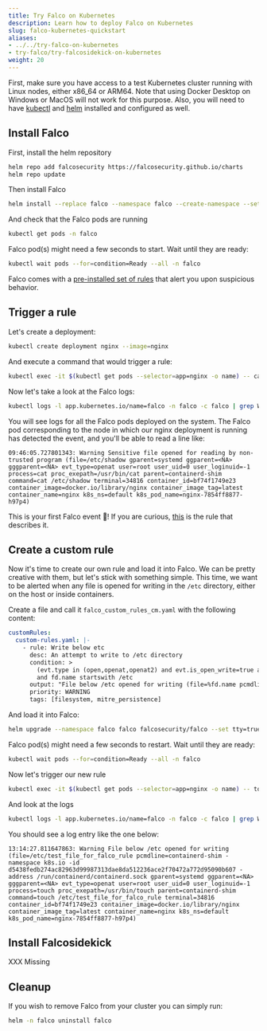 ```yaml
---
title: Try Falco on Kubernetes
description: Learn how to deploy Falco on Kubernetes
slug: falco-kubernetes-quickstart
aliases:
- ../../try-falco-on-kubernetes
- try-falco/try-falcosidekick-on-kubernetes
weight: 20
---
```


First, make sure you have access to a test Kubernetes cluster running with Linux nodes, either x86_64 or ARM64. Note that using Docker Desktop on Windows or MacOS will not work for this purpose. Also, you will need to have [kubectl](https://kubernetes.io/docs/tasks/tools/) and [helm](https://helm.sh/docs/intro/install/) installed and configured as well.

## Install Falco

First, install the helm repository

```sh
helm repo add falcosecurity https://falcosecurity.github.io/charts
helm repo update
```

Then install Falco

```sh
helm install --replace falco --namespace falco --create-namespace --set tty=true falcosecurity/falco
```

And check that the Falco pods are running

```sh
kubectl get pods -n falco
```

Falco pod(s) might need a few seconds to start. Wait until they are ready:

```sh
kubectl wait pods --for=condition=Ready --all -n falco
```

Falco comes with a [pre-installed set of rules](https://github.com/falcosecurity/rules/blob/main/rules/falco_rules.yaml) that alert you upon suspicious behavior.

## Trigger a rule

Let's create a deployment:

```sh
kubectl create deployment nginx --image=nginx
```

And execute a command that would trigger a rule:

```sh
kubectl exec -it $(kubectl get pods --selector=app=nginx -o name) -- cat /etc/shadow
```

Now let's take a look at the Falco logs:

```sh
kubectl logs -l app.kubernetes.io/name=falco -n falco -c falco | grep Warning
```

You will see logs for all the Falco pods deployed on the system. The Falco pod corresponding to the node in which our nginx deployment is running has detected the event, and you'll be able to read a line like:

```plain
09:46:05.727801343: Warning Sensitive file opened for reading by non-trusted program (file=/etc/shadow gparent=systemd ggparent=<NA> gggparent=<NA> evt_type=openat user=root user_uid=0 user_loginuid=-1 process=cat proc_exepath=/usr/bin/cat parent=containerd-shim command=cat /etc/shadow terminal=34816 container_id=bf74f1749e23 container_image=docker.io/library/nginx container_image_tag=latest container_name=nginx k8s_ns=default k8s_pod_name=nginx-7854ff8877-h97p4)
```

This is your first Falco event 🦅! If you are curious, [this](https://github.com/falcosecurity/rules/blob/c0a9bf17d5451340ab8a497efae1b8a8bd95adcb/rules/falco_rules.yaml#L398) is the rule that describes it.

## Create a custom rule

Now it's time to create our own rule and load it into Falco. We can be pretty creative with them, but let's stick with something simple. This time, we want to be alerted when any file is opened for writing in the `/etc` directory, either on the host or inside containers.

Create a file and call it `falco_custom_rules_cm.yaml` with the following content:

```yaml
customRules:
  custom-rules.yaml: |-
    - rule: Write below etc
      desc: An attempt to write to /etc directory
      condition: >
        (evt.type in (open,openat,openat2) and evt.is_open_write=true and fd.typechar='f' and fd.num>=0)
        and fd.name startswith /etc
      output: "File below /etc opened for writing (file=%fd.name pcmdline=%proc.pcmdline gparent=%proc.aname[2] ggparent=%proc.aname[3] gggparent=%proc.aname[4] evt_type=%evt.type user=%user.name user_uid=%user.uid user_loginuid=%user.loginuid process=%proc.name proc_exepath=%proc.exepath parent=%proc.pname command=%proc.cmdline terminal=%proc.tty %container.info)"
      priority: WARNING
      tags: [filesystem, mitre_persistence]
```

And load it into Falco:

```sh
helm upgrade --namespace falco falco falcosecurity/falco --set tty=true -f ~/tmp/falco_custom_rules_cm.yaml
```

Falco pod(s) might need a few seconds to restart. Wait until they are ready:

```sh
kubectl wait pods --for=condition=Ready --all -n falco
```

Now let's trigger our new rule

```sh
kubectl exec -it $(kubectl get pods --selector=app=nginx -o name) -- touch /etc/test_file_for_falco_rule
```

And look at the logs

```sh
kubectl logs -l app.kubernetes.io/name=falco -n falco -c falco | grep Warning
```

You should see a log entry like the one below:

```plain
13:14:27.811647863: Warning File below /etc opened for writing (file=/etc/test_file_for_falco_rule pcmdline=containerd-shim -namespace k8s.io -id d5438fedb274ac82963d99987313dae8da512236ace2f70472a772d95090b607 -address /run/containerd/containerd.sock gparent=systemd ggparent=<NA> gggparent=<NA> evt_type=openat user=root user_uid=0 user_loginuid=-1 process=touch proc_exepath=/usr/bin/touch parent=containerd-shim command=touch /etc/test_file_for_falco_rule terminal=34816 container_id=bf74f1749e23 container_image=docker.io/library/nginx container_image_tag=latest container_name=nginx k8s_ns=default k8s_pod_name=nginx-7854ff8877-h97p4)
```

## Install Falcosidekick

XXX Missing

## Cleanup

If you wish to remove Falco from your cluster you can simply run:

```sh
helm -n falco uninstall falco
```

